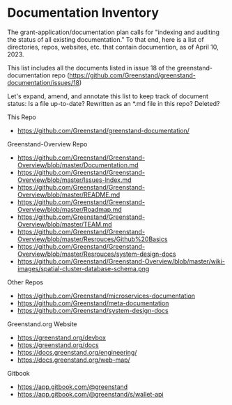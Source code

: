 Documentation Inventory
======================================
The grant-application/documentation plan calls for 
"indexing and auditing the status of all existing documentation."
To that end, here is a list of directories, repos, websites, etc.
that contain documention, as of April 10, 2023.

This list includes all the documents listed in issue 18 of the
greenstand-documentation repo 
(https://github.com/Greenstand/greenstand-documentation/issues/18)

Let's expand, amend, and annotate this list to keep track of 
document status: Is a file up-to-date? Rewritten as an *.md file
in this repo? Deleted? 

This Repo
- https://github.com/Greenstand/greenstand-documentation/

Greenstand-Overview Repo
- https://github.com/Greenstand/Greenstand-Overview/blob/master/Documentation.md
- https://github.com/Greenstand/Greenstand-Overview/blob/master/Issues-lndex.md
- https://github.com/Greenstand/Greenstand-Overview/blob/master/README.md
- https://github.com/Greenstand/Greenstand-Overview/blob/master/Roadmap.md
- https://github.com/Greenstand/Greenstand-Overview/blob/master/TEAM.md
- https://github.com/Greenstand/Greenstand-Overview/blob/master/Resrouces/Github%20Basics
- https://github.com/Greenstand/Greenstand-Overview/blob/master/Resrouces/system-design-docs
- https://github.com/Greenstand/Greenstand-Overview/blob/master/wiki-images/spatial-cluster-database-schema.png

Other Repos
- https://github.com/Greenstand/microservices-documentation
- https://github.com/Greenstand/meta-documentation
- https://github.com/Greenstand/system-design-docs

Greenstand.org Website
- https://greenstand.org/devbox
- https://greenstand.org/docs
- https://docs.greenstand.org/engineering/
- https://docs.greenstand.org/web-map/

Gitbook
- https://app.gitbook.com/@greenstand
- https://app.gitbook.com/@greenstand/s/wallet-api


